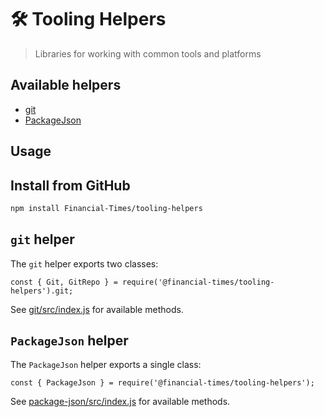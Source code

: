 # 🛠️ Tooling Helpers

> Libraries for working with common tools and platforms

## Available helpers

- [git](git/src/index.js)
- [PackageJson](package-json/src/index.js)

## Usage

## Install from GitHub

```bash
npm install Financial-Times/tooling-helpers
```

## `git` helper

The `git` helper exports two classes:

```javsacript
const { Git, GitRepo } = require('@financial-times/tooling-helpers').git;
```

See [git/src/index.js](git/src/index.js) for available methods.

## `PackageJson` helper

The `PackageJson` helper exports a single class:

```javsacript
const { PackageJson } = require('@financial-times/tooling-helpers');
```

See [package-json/src/index.js](package-json/src/index.js) for available methods.
